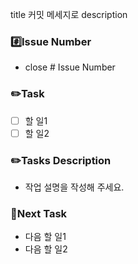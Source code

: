 title
커밋 메세지로
description
### #️⃣Issue Number
- close # Issue Number
### ✏️Task
- [ ] 할 일1
- [ ] 할 일2
### ✏️Tasks Description
* 작업 설명을 작성해 주세요.
### 📆Next Task
- 다음 할 일1
- 다음 할 일2
